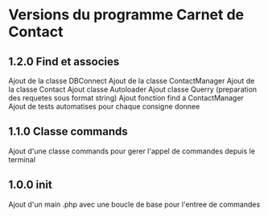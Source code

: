 # Versions du programme Carnet de Contact

## 1.2.0 Find et associes

Ajout de la classe DBConnect
Ajout de la classe ContactManager
Ajout de la classe Contact
Ajout classe Autoloader
Ajout classe Querry (preparation des requetes sous format string)
Ajout fonction find a ContactManager
Ajout de tests automatises pour chaque consigne donnee

## 1.1.0 Classe commands

Ajout d'une classe commands pour gerer l'appel de commandes depuis le terminal

## 1.0.0 init

Ajout d'un main .php avec une boucle de base pour l'entree de commandes